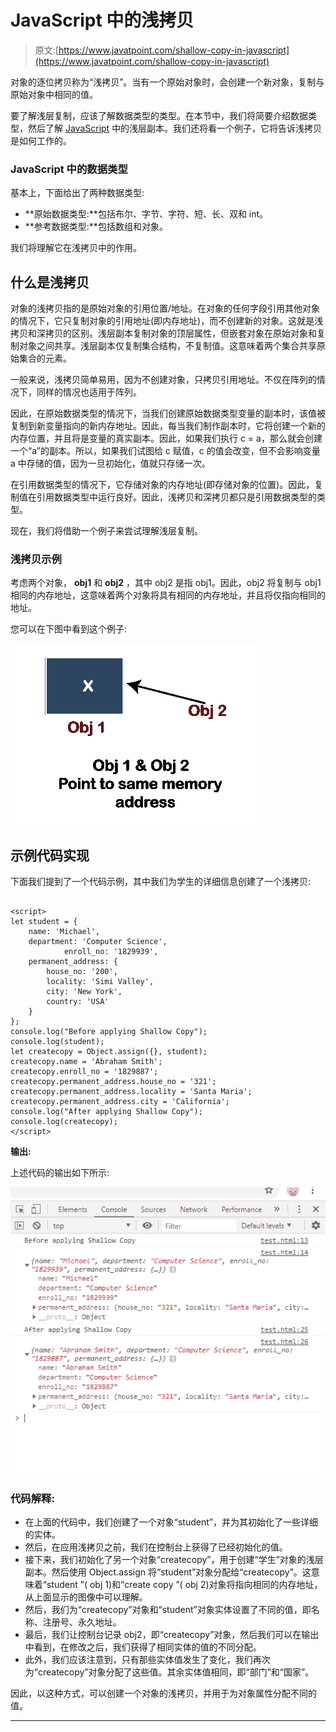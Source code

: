 # JavaScript 中的浅拷贝

> 原文:[https://www.javatpoint.com/shallow-copy-in-javascript](https://www.javatpoint.com/shallow-copy-in-javascript)

对象的逐位拷贝称为“浅拷贝”。当有一个原始对象时，会创建一个新对象，复制与原始对象中相同的值。

要了解浅层复制，应该了解数据类型的类型。在本节中，我们将简要介绍数据类型，然后了解 [JavaScript](https://www.javatpoint.com/javascript-tutorial) 中的浅层副本。我们还将看一个例子，它将告诉浅拷贝是如何工作的。

### JavaScript 中的数据类型

基本上，下面给出了两种数据类型:

*   **原始数据类型:**包括布尔、字节、字符、短、长、双和 int。
*   **参考数据类型:**包括数组和对象。

我们将理解它在浅拷贝中的作用。

## 什么是浅拷贝

对象的浅拷贝指的是原始对象的引用位置/地址。在对象的任何字段引用其他对象的情况下，它只复制对象的引用地址(即内存地址)，而不创建新的对象。这就是浅拷贝和深拷贝的区别。浅层副本复制对象的顶层属性，但嵌套对象在原始对象和复制对象之间共享。浅层副本仅复制集合结构，不复制值。这意味着两个集合共享原始集合的元素。

一般来说，浅拷贝简单易用，因为不创建对象，只拷贝引用地址。不仅在阵列的情况下，同样的情况也适用于阵列。

因此，在原始数据类型的情况下，当我们创建原始数据类型变量的副本时，该值被复制到新变量指向的新内存地址。因此，每当我们制作副本时，它将创建一个新的内存位置，并且将是变量的真实副本。因此，如果我们执行 c = a，那么就会创建一个“a”的副本。所以，如果我们试图给 c 赋值，c 的值会改变，但不会影响变量 a 中存储的值，因为一旦初始化，值就只存储一次。

在引用数据类型的情况下，它存储对象的内存地址(即存储对象的位置)。因此，复制值在引用数据类型中运行良好。因此，浅拷贝和深拷贝都只是引用数据类型的类型。

现在，我们将借助一个例子来尝试理解浅层复制。

### 浅拷贝示例

考虑两个对象， **obj1** 和 **obj2** ，其中 obj2 是指 obj1。因此，obj2 将复制与 obj1 相同的内存地址，这意味着两个对象将具有相同的内存地址，并且将仅指向相同的地址。

您可以在下图中看到这个例子:

![Shallow Copy in JavaScript](img/d6a491306a23c63c605426364c813709.png)

## 示例代码实现

下面我们提到了一个代码示例，其中我们为学生的详细信息创建了一个浅拷贝:

```

<script>
let student = {
    name: 'Michael',
    department: 'Computer Science',
            enroll_no: '1829939',
    permanent_address: {
        house_no: '200',
        locality: 'Simi Valley',
        city: 'New York',
        country: 'USA'
    }
};
console.log("Before applying Shallow Copy");
console.log(student);
let createcopy = Object.assign({}, student);
createcopy.name = 'Abraham Smith';
createcopy.enroll_no = '1829887';
createcopy.permanent_address.house_no = '321';
createcopy.permanent_address.locality = 'Santa Maria';
createcopy.permanent_address.city = 'California';
console.log("After applying Shallow Copy");
console.log(createcopy);
</script>

```

**输出:**

上述代码的输出如下所示:

![Shallow Copy in JavaScript](img/3a9b6acf484d1cbacb414f7031477035.png)

### 代码解释:

*   在上面的代码中，我们创建了一个对象“student”，并为其初始化了一些详细的实体。
*   然后，在应用浅拷贝之前，我们在控制台上获得了已经初始化的值。
*   接下来，我们初始化了另一个对象“createcopy”，用于创建“学生”对象的浅层副本。然后使用 Object.assign 将“student”对象分配给“createcopy”。这意味着“student ”( obj 1)和“create copy ”( obj 2)对象将指向相同的内存地址，从上面显示的图像中可以理解。
*   然后，我们为“createcopy”对象和“student”对象实体设置了不同的值，即名称、注册号、永久地址。
*   最后，我们让控制台记录 obj2，即“createcopy”对象，然后我们可以在输出中看到，在修改之后，我们获得了相同实体的值的不同分配。
*   此外，我们应该注意到，只有那些实体值发生了变化，我们再次为“createcopy”对象分配了这些值。其余实体值相同，即“部门”和“国家”。

因此，以这种方式，可以创建一个对象的浅拷贝，并用于为对象属性分配不同的值。

* * *